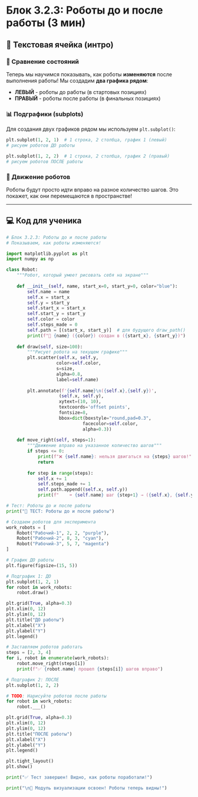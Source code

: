 # Блок 3.2.3: Роботы до и после работы (3 мин)

## 📖 Текстовая ячейка (интро)

### 🔄 Сравнение состояний

Теперь мы научимся показывать, как роботы **изменяются** после выполнения работы! Мы создадим **два графика рядом**:
- **ЛЕВЫЙ** - роботы до работы (в стартовых позициях)
- **ПРАВЫЙ** - роботы после работы (в финальных позициях)

### 📊 Подграфики (subplots)

Для создания двух графиков рядом мы используем `plt.subplot()`:
```python
plt.subplot(1, 2, 1)  # 1 строка, 2 столбца, график 1 (левый)
# рисуем роботов ДО работы

plt.subplot(1, 2, 2)  # 1 строка, 2 столбца, график 2 (правый)  
# рисуем роботов ПОСЛЕ работы
```

### 🚶 Движение роботов

Роботы будут просто идти вправо на разное количество шагов. Это покажет, как они перемещаются в пространстве!

---

## 💻 Код для ученика

```python
# Блок 3.2.3: Роботы до и после работы
# Показываем, как роботы изменяются!

import matplotlib.pyplot as plt
import numpy as np

class Robot:
    """Робот, который умеет рисовать себя на экране"""
    
    def __init__(self, name, start_x=0, start_y=0, color="blue"):
        self.name = name
        self.x = start_x
        self.y = start_y
        self.start_x = start_x
        self.start_y = start_y
        self.color = color
        self.steps_made = 0
        self.path = [(start_x, start_y)]  # для будущего draw_path()
        print(f"🤖 {name} ({color}) создан в ({start_x}, {start_y})")
    
    def draw(self, size=100):
        """Рисует робота на текущем графике"""
        plt.scatter(self.x, self.y, 
                   color=self.color, 
                   s=size, 
                   alpha=0.8,
                   label=self.name)
        
        plt.annotate(f'{self.name}\n({self.x},{self.y})', 
                    (self.x, self.y), 
                    xytext=(10, 10), 
                    textcoords='offset points',
                    fontsize=8,
                    bbox=dict(boxstyle="round,pad=0.3", 
                             facecolor=self.color, 
                             alpha=0.3))
    
    def move_right(self, steps=1):
        """Движение вправо на указанное количество шагов"""
        if steps <= 0:
            print(f"❌ {self.name}: нельзя двигаться на {steps} шагов!")
            return
        
        for step in range(steps):
            self.x += 1
            self.steps_made += 1
            self.path.append((self.x, self.y))
            print(f"    ➡️ {self.name} шаг {step+1} → ({self.x}, {self.y})")

# Тест: Роботы до и после работы
print("🎨 ТЕСТ: Роботы до и после работы")

# Создаем роботов для эксперимента
work_robots = [
    Robot("Рабочий-1", 2, 2, "purple"),
    Robot("Рабочий-2", 8, 3, "cyan"),
    Robot("Рабочий-3", 5, 7, "magenta")
]

# График ДО работы
plt.figure(figsize=(15, 5))

# Подграфик 1: ДО
plt.subplot(1, 2, 1)
for robot in work_robots:
    robot.draw()

plt.grid(True, alpha=0.3)
plt.xlim(0, 12)
plt.ylim(0, 12)
plt.title("ДО работы")
plt.xlabel("X")
plt.ylabel("Y")
plt.legend()

# Заставляем роботов работать
steps = [2, 3, 4]
for i, robot in enumerate(work_robots):
    robot.move_right(steps[i])
    print(f"✅ {robot.name} прошел {steps[i]} шагов вправо")

# Подграфик 2: ПОСЛЕ
plt.subplot(1, 2, 2)

# TODO: Нарисуйте роботов после работы
for robot in work_robots:
    robot.___()

plt.grid(True, alpha=0.3)
plt.xlim(0, 12)
plt.ylim(0, 12)
plt.title("ПОСЛЕ работы")
plt.xlabel("X")
plt.ylabel("Y")
plt.legend()

plt.tight_layout()
plt.show()

print("✅ Тест завершен! Видно, как роботы поработали!")

print("\n🎉 Модуль визуализации освоен! Роботы теперь видны!")
```

